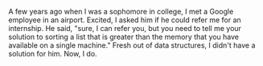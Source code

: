 A few years ago when I was a sophomore in college, I met a Google employee in an airport. Excited, I asked him if he could refer me for an internship. He said, "sure, I can refer you, but you need to tell me your solution to sorting a list that is greater than the memory that you have available on a single machine." Fresh out of data structures, I didn't have a solution for him. Now, I do.
